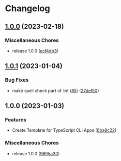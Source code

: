 # Changelog

## [1.0.0](https://github.com/streetsidesoftware/ts2mjs/compare/v1.0.1...v1.0.0) (2023-02-18)


### Miscellaneous Chores

* release 1.0.0 ([ecf4db3](https://github.com/streetsidesoftware/ts2mjs/commit/ecf4db3dab534b5490fb3f9f5720669419e704db))

## [1.0.1](https://github.com/streetsidesoftware/template-typescript-cli-app/compare/v1.0.0...v1.0.1) (2023-01-04)


### Bug Fixes

* make spell check part of lint ([#5](https://github.com/streetsidesoftware/template-typescript-cli-app/issues/5)) ([27def50](https://github.com/streetsidesoftware/template-typescript-cli-app/commit/27def5084eb5e717282a02998e2a2b89fc599442))

## 1.0.0 (2023-01-03)


### Features

* Create Template for TypeScript CLI Apps ([6ba8c22](https://github.com/streetsidesoftware/template-typescript-cli-app/commit/6ba8c22a2c38ddc096c7965700c8f8954b8a96ed))


### Miscellaneous Chores

* release 1.0.0 ([9695a30](https://github.com/streetsidesoftware/template-typescript-cli-app/commit/9695a30da50098bff175ef2af3fa14c02b62b55d))
